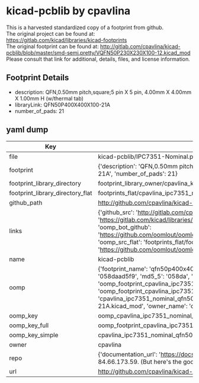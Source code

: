 # kicad-pcblib by cpavlina  
This is a harvested standardized copy of a footprint from github.  
The original project can be found at:  
https://gitlab.com/kicad/libraries/kicad-footprints  
The original footprint can be found at:
http://gitlab.com/cpavlina/kicad-pcblib/blob/master/smd-semi.pretty/VQFN50P230X230X100-12.kicad_mod
Please consult that link for additional, details, files, and license information.  
## Footprint Details
* description: QFN,0.50mm pitch,square;5 pin X 5 pin, 4.00mm X 4.00mm X 1.00mm H (w/thermal tab)  
* libraryLink: QFN50P400X400X100-21A  
* number_of_pads: 21  
## yaml dump  
| Key | Value |  
| --- | --- |  
| file | kicad-pcblib/IPC7351-Nominal.pretty/QFN50P400X400X100-21A.kicad_mod |  
| footprint | {'description': 'QFN,0.50mm pitch,square;5 pin X 5 pin, 4.00mm X 4.00mm X 1.00mm H (w/thermal tab)', 'libraryLink': 'QFN50P400X400X100-21A', 'number_of_pads': 21} |  
| footprint_library_directory | footprint_library_owner/cpavlina_kicad-pcblib |  
| footprint_library_directory_flat | footprints_flat/cpavlina_ipc7351_nominal_qfn50p400x400x100_21a/working |  
| github_path | http://github.com/cpavlina/kicad-pcblib/blob/master/IPC7351-Nominal.pretty/QFN50P400X400X100-21A.kicad_mod |  
| links | {'github_src': 'http://gitlab.com/cpavlina/kicad-pcblib/blob/master/smd-semi.pretty/VQFN50P230X230X100-12.kicad_mod', 'github_src_repo': 'https://gitlab.com/kicad/libraries/kicad-footprints', 'oomp_bot': 'footprints/cpavlina_ipc7351_nominal_qfn50p400x400x100_21a/working', 'oomp_bot_github': 'https://github.com/oomlout/oomlout_oomp_footprint_bot/tree/main/footprints/cpavlina_ipc7351_nominal_qfn50p400x400x100_21a/working', 'oomp_src_flat': 'footprints_flat/footprints_flat/cpavlina_ipc7351_nominal_qfn50p400x400x100_21a/working', 'oomp_src_flat_github': 'https://github.com/oomlout/oomlout_oomp_footprint_src/tree/main/footprints_flat/cpavlina_ipc7351_nominal_qfn50p400x400x100_21a/working'} |  
| name | kicad-pcblib |  
| oomp | {'footprint_name': 'qfn50p400x400x100_21a', 'library_name': 'ipc7351_nominal', 'md5': '058daad5f960ce5619a59217cca9ab80', 'md5_10': '058daad5f9', 'md5_5': '058da', 'md5_6': '058daa', 'oomp_key': 'oomp_cpavlina_ipc7351_nominal_qfn50p400x400x100_21a', 'oomp_key_extra': 'oomp_footprint_cpavlina_ipc7351_nominal_qfn50p400x400x100_21a', 'oomp_key_full': 'oomp_footprint_cpavlina_ipc7351_nominal_qfn50p400x400x100_21a_058daa', 'oomp_key_simple': 'cpavlina_ipc7351_nominal_qfn50p400x400x100_21a', 'original_filename': 'kicad-pcblib/IPC7351-Nominal.pretty/QFN50P400X400X100-21A.kicad_mod', 'owner_name': 'cpavlina'} |  
| oomp_key | oomp_cpavlina_ipc7351_nominal_qfn50p400x400x100_21a |  
| oomp_key_full | oomp_footprint_cpavlina_ipc7351_nominal_qfn50p400x400x100_21a |  
| oomp_key_simple | cpavlina_ipc7351_nominal_qfn50p400x400x100_21a |  
| owner | cpavlina |  
| repo | {'documentation_url': 'https://docs.github.com/rest/overview/resources-in-the-rest-api#rate-limiting', 'message': "API rate limit exceeded for 84.66.173.59. (But here's the good news: Authenticated requests get a higher rate limit. Check out the documentation for more details.)"} |  
| url | http://github.com/cpavlina/kicad-pcblib |  

